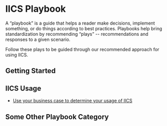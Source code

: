 # IICS Playbook

A “playbook” is a guide that helps a reader make decisions, implement something, or do things according to best practices.  Playbooks help bring standardization by recommending “plays” -- recommendations and responses to a given scenario.

Follow these plays to be guided through our recommended approach for using IICS.

## Getting Started


## IICS Usage

- [Use your business case to determine your usage of IICS](./use-business-case-for-iics-usage.md)

## Some Other Playbook Category
